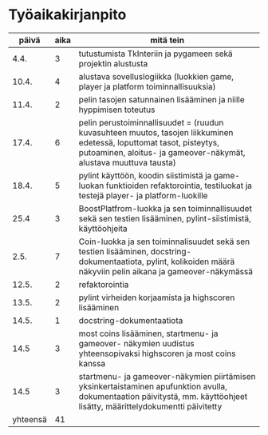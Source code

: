 # Työaikakirjanpito

|päivä|aika|mitä tein |
|---|---|---|
|4.4.|3|tutustumista TkInteriin ja pygameen sekä projektin alustusta|
|10.4.|4|alustava sovelluslogiikka (luokkien game, player ja platform toiminnallisuuksia)|
|11.4.|2|pelin tasojen satunnainen lisääminen ja niille hyppimisen toteutus|
|17.4.|6|pelin perustoiminnallisuudet = (ruudun kuvasuhteen muutos, tasojen liikkuminen edetessä, loputtomat tasot, pisteytys, putoaminen, aloitus- ja gameover-näkymät, alustava muuttuva tausta)|
|18.4.|5|pylint käyttöön, koodin siistimistä ja game-luokan funktioiden refaktorointia, testiluokat ja testejä player- ja platform-luokille|
|25.4|3|BoostPlatfrom-luokka ja sen toiminnallisuudet sekä sen testien lisääminen, pylint-siistimistä, käyttöohjeita|
|2.5.|7|Coin-luokka ja sen toiminnalisuudet sekä sen testien lisääminen, docstring-dokumentaatiota, pylint, kolikoiden määrä näkyviin pelin aikana ja gameover-näkymässä|
|12.5.|2|refaktorointia|
|13.5.|2|pylint virheiden korjaamista ja highscoren lisääminen|
|14.5.|1|docstring-dokumentaatiota|
|14.5|3|most coins lisääminen, startmenu- ja gameover- näkymien uudistus yhteensopivaksi highscoren ja most coins kanssa|
|14.5|3|startmenu- ja gameover-näkymien piirtämisen yksinkertaistaminen apufunktion avulla, dokumentaation päivitystä, mm. käyttöohjeet lisätty, määrittelydokumentti päivitetty|
|yhteensä|41||
